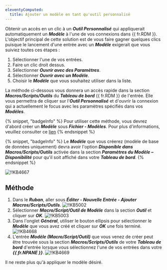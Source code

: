 ```yaml
---
eleventyComputed:
  title: Ajouter un modèle en tant qu'outil personnalisé
---
```

Obtenir un accès en un clic à un ***Outil Personnalisé*** qui appliquerait automatiquement un ***Modèle*** à l'une de vos connexions dans {{ fr.RDM }}. L'objectif principal de cette solution est de vous faire gagner quelques clics puisque le lancement d'une entrée avec un ***Modèle*** exigerait que vous suiviez toutes ces étapes :

1. Sélectionner l'une de vos entrées.
1. Faire un clic droit dessus.
1. Sélectionner ***Ouvrir avec des Paramètres***.
1. Sélectionner ***Ouvrir avec un Modèle***.
1. Choisir le ***Modèle*** que vous souhaitez utiliser dans la liste.

La méthode ci-dessous vous donnera un accès rapide dans la section ***Macros/Scripts/Outils*** du ***Tableau de bord*** {{ fr.RDM }} de l'entrée. Elle vous permettra de cliquer sur l'***Outil Personnalisé*** et d'ouvrir la connexion qui a actuellement le focus avec les paramètres spécifiés dans vos ***Modèles***.

{% snippet, "badgeInfo" %}
Pour utiliser cette méthode, vous devrez d'abord créer un ***Modèle*** sous ***Fichier - Modèles***. Pour plus d'informations, veuillez consulter ce [lien](/rdm/windows/commands/file/templates/)
{% endsnippet %}

{% snippet, "badgeInfo" %}
Le ***Modèle*** que vous créerez (modèle de base de données uniquement) devra avoir l'option ***Disponible dans Macros/Scripts/Outils*** activée dans la section ***Paramètres du Modèle – Disponibilité*** pour qu'il soit affiché dans votre ***Tableau de bord***.
{% endsnippet %}

![!!KB4667](https://cdnweb.devolutions.net/docs/docs_en_kb_KB4667.png)

## Méthode

1. Dans le ***Ruban***, aller sous ***Éditer - Nouvelle Entrée - Ajouter Macros/Scripts/Outils***.
![!!KB5002](https://cdnweb.devolutions.net/docs/docs_en_kb_KB5002.png)
1. Sélectionner ***Macro/Script/Outil de Modèle*** dans la section ***Outil*** et cliquer sur ***OK***.
![!!KB5003](https://cdnweb.devolutions.net/docs/docs_en_kb_KB5003.png)
1. Dans l'onglet ***Général***, utiliser le bouton ellipsis pour sélectionner le ***Modèle*** que vous avez créé et cliquer sur ***OK*** une fois terminé.
![!!KB4668](https://cdnweb.devolutions.net/docs/docs_en_kb_KB4668.png)
1. L'entrée ***Modèle (Macro/Script/Outil)*** que vous venez de créer peut être trouvée sous la section ***Macros/Scripts/Outils*** de votre ***Tableau de bord*** d'entrée lorsque vous sélectionnez l'une de vos entrées dans votre ***{{ fr.NPANE }}***.
![!!KB4669](https://cdnweb.devolutions.net/docs/docs_en_kb_KB4669.png)

Il ne reste plus qu'à appliquer le modèle désiré.
